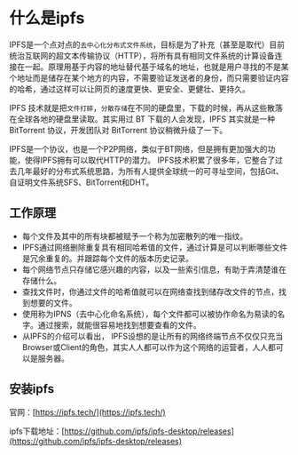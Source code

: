 # 什么是ipfs

IPFS是一个点对点的`去中心化分布式文件系统`，目标是为了补充（甚至是取代）目前统治互联网的超文本传输协议（HTTP），将所有具有相同文件系统的计算设备连接在一起。原理用基于内容的地址替代基于域名的地址，也就是用户寻找的不是某个地址而是储存在某个地方的内容，不需要验证发送者的身份，而只需要验证内容的哈希，通过这样可以让网页的速度更快、更安全、更健壮、更持久。

IPFS 技术就是把`文件打碎`，`分散存储`在不同的硬盘里，下载的时候，再从这些散落在全球各地的硬盘里读取。其实用过 BT 下载的人会发现，IPFS 其实就是一种 BitTorrent 协议，开发团队对 BitTorrent 协议稍微升级了一下。

IPFS是一个协议，也是一个P2P网络，类似于BT网络，但是拥有更加强大的功能，使得IPFS拥有可以取代HTTP的潜力。
IPFS技术积累了很多年，它整合了过去几年最好的分布式系统思路，为所有人提供全球统一的可寻址空间，包括Git、自证明文件系统SFS、BitTorrent和DHT。

## 工作原理
+ 每个文件及其中的所有块都被赋予一个称为加密散列的唯一指纹。
+ IPFS通过网络删除重复具有相同哈希值的文件，通过计算是可以判断哪些文件是冗余重复的。并跟踪每个文件的版本历史记录。
+ 每个网络节点只存储它感兴趣的内容，以及一些索引信息，有助于弄清楚谁在存储什么。
+ 查找文件时，你通过文件的哈希值就可以在网络查找到储存改文件的节点，找到想要的文件。
+ 使用称为IPNS（去中心化命名系统），每个文件都可以被协作命名为易读的名字。通过搜索，就能很容易地找到想要查看的文件。
+ 从IPFS的介绍可以看出， IPFS设想的是让所有的网络终端节点不仅仅只充当 Browser或Client的角色，其实人人都可以作为这个网络的运营者，人人都可以是服务器。

## 安装ipfs
官网：[https://ipfs.tech/](https://ipfs.tech/)

ipfs下载地址：[https://github.com/ipfs/ipfs-desktop/releases](https://github.com/ipfs/ipfs-desktop/releases)




